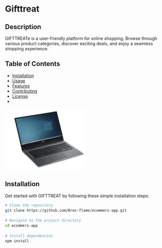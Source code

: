 # Gifttreat

## Description

GIFTTREATe is a user-friendly platform for online shopping. Browse through various product categories, discover exciting deals, and enjoy a seamless shopping experience.

## Table of Contents

- [Installation](#installation)
- [Usage](#usage)
- [Features](#features)
- [Contributing](#contributing)
- [License](#license)
- 
![ecommers-app](./assets/product1.png "Your E-Commerce App Preview")


## Installation

Get started with GIFTTREAT by following these simple installation steps:

```bash
# Clone the repository
git clone https://github.com/Bros-flame/ecommers-app.git

# Navigate to the project directory
cd ecommers-app

# Install dependencies
npm install
